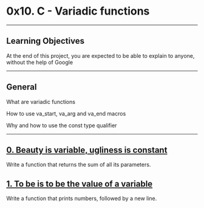 # **0x10. C - Variadic functions**
---

## **Learning Objectives**
At the end of this project, you are expected to be able to explain to anyone, without the help of Google

---

## **General**
What are variadic functions

How to use va_start, va_arg and va_end macros

Why and how to use the const type qualifier

---

## [**0. Beauty is variable, ugliness is constant**](0-sum_them_all.c)

Write a function that returns the sum of all its parameters.

## [**1. To be is to be the value of a variable**](1-print_numbers.c)

Write a function that prints numbers, followed by a new line.
